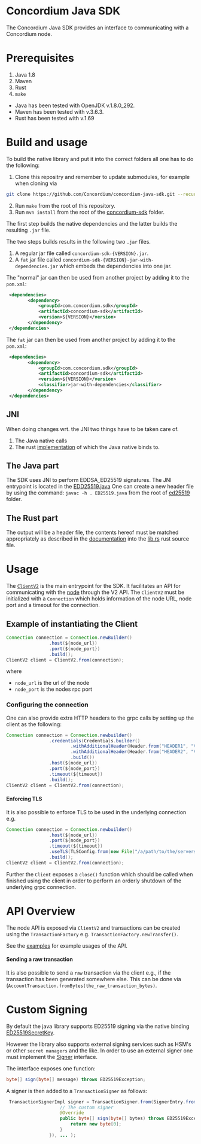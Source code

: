 # Concordium Java SDK
The Concordium Java SDK provides an interface to communicating with a Concordium node.


# Prerequisites
1. Java 1.8
1. Maven
1. Rust
1. `make`

- Java has been tested with OpenJDK v.1.8.0_292.
- Maven has been tested with v.3.6.3.
- Rust has been tested with v.1.69


# Build and usage
To build the native library and put it into the correct folders all one has to do the following:

1. Clone this repositry and remember to update submodules, for example when cloning via
```bash
git clone https://github.com/Concordium/concordium-java-sdk.git --recurse-submodules
```
2. Run `make` from the root of this repository.
3. Run `mvn install` from the root of the [concordium-sdk](./concordium-sdk) folder.

The first step builds the native dependencies and the latter builds the resulting `.jar` file.

The two steps builds results in the following two `.jar` files.
1. A regular jar file called `concordium-sdk-{VERSION}.jar`.
2. A `fat` jar file called `concordium-sdk-{VERSION}-jar-with-dependencies.jar` which embeds the dependencies into one jar.

The "normal" jar can then be used from another project by adding it to the `pom.xml`:

```xml
 <dependencies>
        <dependency>
            <groupId>com.concordium.sdk</groupId>
            <artifactId>concordium-sdk</artifactId>
            <version>${VERSION}</version>
        </dependency>
 </dependencies>
```

The `fat` jar can then be used from another project by adding it to the `pom.xml`:

```xml
 <dependencies>
        <dependency>
            <groupId>com.concordium.sdk</groupId>
            <artifactId>concordium-sdk</artifactId>
            <version>${VERSION}</version>
            <classifier>jar-with-dependencies</classifier>
        </dependency>
 </dependencies>
```

## JNI
When doing changes wrt. the JNI two things have to be taken care of.
1. The Java native calls
1. The rust [implementation](./crypto-jni) of which the Java native binds to.

## The Java part
The SDK uses JNI to perform EDDSA_ED25519 signatures.
The JNI entrypoint is located in the [EDD25519.java](./concordium-sdk/src/main/java/com/concordium/sdk/crypto/ed25519/ED25519.java)
One can create a new header file by using the command: `javac -h . ED25519.java` from the root of [ed25519](./concordium-sdk/src/main/java/com/concordium/sdk/crypto/ed25519) folder.

## The Rust part

The output will be a header file, the contents hereof must be matched appropriately as described in the [documentation](https://docs.rs/jni/0.19.0/jni/) into the [lib.rs](crypto-jni/src/lib.rs) rust source file.


# Usage
The [`ClientV2`](./concordium-java-sdk/blob/main/concordium-sdk/src/main/java/com/concordium/sdk/ClientV2.java) is the main entrypoint for the SDK.
It facilitates an API for communicating with the [node](https://github.com/Concordium/concordium-node) through the V2 API.
The `ClientV2` must be initialized with a `Connection` which holds information of the node URL, node port and a timeout for the connection.

## Example of instantiating the Client
```java
Connection connection = Connection.newBuilder()
                .host(${node_url})
                .port(${node_port})
                .build();
ClientV2 client = ClientV2.from(connection);
```

where

- `node_url`  is the url of the node
- `node_port` is the nodes rpc port

### Configuring the connection

One can also provide extra HTTP headers to the grpc calls by setting up the client as the following:

```java
Connection connection = Connection.newbuilder()
                .credentials(Credentials.builder()
                        .withAdditionalHeader(Header.from("HEADER1", "VALUE1"))
                        .withAdditionalHeader(Header.from("HEADER2", "VALUE2"))
                        .build())
                .host(${node_url})
                .port(${node_port})
                .timeout(${timeout})
                .build();
ClientV2 client = ClientV2.from(connection);
```

#### Enforcing TLS

It is also possible to enforce TLS to be used in the underlying connection e.g.

```java
Connection connection = Connection.newbuilder()
                .host(${node_url})
                .port(${node_port})
                .timeout(${timeout})
                .useTLS(TLSConfig.from(new File("/a/path/to/the/servers/certificate.pem")))
                .build();
ClientV2 client = ClientV2.from(connection);
```

Further the `Client` exposes a `close()` function which should be called when finished using the client in order to
perform an orderly shutdown of the underlying grpc connection.

# API Overview

The node API is exposed via `ClientV2` and transactions can be created using the `TransactionFactory` e.g. `TransactionFactory.newTransfer()`.

See the [examples](./concordium-sdk-examples/src/main/java/com/concordium/sdk/examples) for example usages of the API.

#### Sending a raw transaction
It is also possible to send a `raw` transaction via the client e.g., if the transaction has been generated somewhere else.
This can be done via (`AccountTransaction.fromBytes(the_raw_transaction_bytes)`.


# Custom Signing
By default the java library supports ED25519 signing via the native binding [ED25519SecretKey](./concordium-sdk/src/main/java/com/concordium/sdk/crypto/ed25519/ED25519SecretKey.java).

However the library also supports external signing services such as HSM's or other `secret managers` and the like.
In order to use an external signer one must implement the [Signer](./concordium-sdk/src/main/java/com/concordium/sdk/transactions/Signer.java) interface.

The interface exposes one function:

```java
byte[] sign(byte[] message) throws ED25519Exception;
```

A signer is then added to a `TransactionSigner` as follows:

```java
 TransactionSignerImpl signer = TransactionSigner.from(SignerEntry.from(Index.from(0), Index.from(1), new Signer() {
                    // The custom signer
                    @Override
                    public byte[] sign(byte[] bytes) throws ED25519Exception {
                        return new byte[0];
                    }
                }), ... );

```
